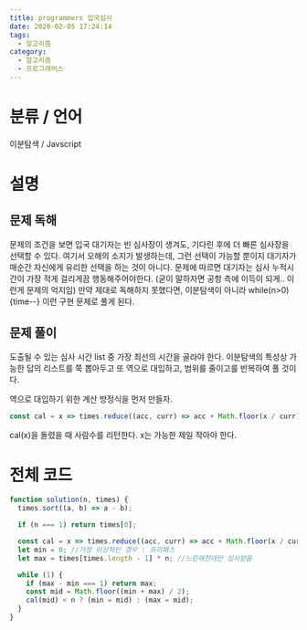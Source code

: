 ```yaml
---
title: programmers 입국심사
date: 2020-02-05 17:24:14
tags:
  - 알고리즘
category:
  - 알고리즘
  - 프로그래머스
---
```


# 분류 / 언어

이분탐색 / Javscript

# 설명

## 문제 독해

문제의 조건을 보면
입국 대기자는 빈 심사장이 생겨도, 기다린 후에 더 빠른 심사장을 선택할 수 있다.
여기서 오해의 소지가 발생하는데,
그런 선택이 가능할 뿐이지 대기자가 매순간 자신에게 유리한 선택을 하는 것이 아니다.
문제에 따르면 대기자는 심사 누적시간이 가장 적게 걸리게끔 행동해주어야한다.
(굳이 말하자면 공항 측에 이득이 되게.. 이런게 문제의 억지임)
만약 제대로 독해하지 못했다면, 이분탐색이 아니라 while(n>0){time--} 이런 구현 문제로 풀게 된다.

## 문제 풀이

도출될 수 있는 심사 시간 list 중 가장 최선의 시간을 골라야 한다.
이분탐색의 특성상 가능한 답의 리스트를 쭉 뽑아두고
또 역으로 대입하고, 범위를 줄이고를 반복하여 풀 것이다.

역으로 대입하기 위한 계산 방정식을 먼저 만들자.

```javascript
const cal = x => times.reduce((acc, curr) => acc + Math.floor(x / curr), 0);
```

cal(x)을 돌렸을 때 사람수를 리턴한다. x는 가능한 제일 작아야 한다.

# 전체 코드

```javascript
function solution(n, times) {
  times.sort((a, b) => a - b);

  if (n === 1) return times[0];

  const cal = x => times.reduce((acc, curr) => acc + Math.floor(x / curr), 0);
  let min = 0; //가장 이상적인 경우 : 프리패스
  let max = times[times.length - 1] * n; //느린애한테만 심사받음

  while (1) {
    if (max - min === 1) return max;
    const mid = Math.floor((min + max) / 2);
    cal(mid) < n ? (min = mid) : (max = mid);
  }
}
```
